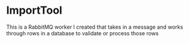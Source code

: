 # ImportTool

This is a RabbitMQ worker I created that takes in a message and works through rows in a database to validate or process those rows
